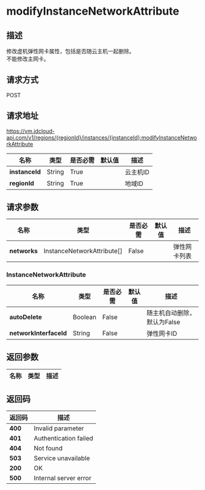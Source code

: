 # modifyInstanceNetworkAttribute


## 描述
修改虚机弹性网卡属性，包括是否随云主机一起删除。<br>
不能修改主网卡。


## 请求方式
POST

## 请求地址
https://vm.jdcloud-api.com/v1/regions/{regionId}/instances/{instanceId}:modifyInstanceNetworkAttribute

|名称|类型|是否必需|默认值|描述|
|---|---|---|---|---|
|**instanceId**|String|True||云主机ID|
|**regionId**|String|True||地域ID|

## 请求参数
|名称|类型|是否必需|默认值|描述|
|---|---|---|---|---|
|**networks**|InstanceNetworkAttribute[]|False||弹性网卡列表|

### InstanceNetworkAttribute
|名称|类型|是否必需|默认值|描述|
|---|---|---|---|---|
|**autoDelete**|Boolean|False||随主机自动删除，默认为False|
|**networkInterfaceId**|String|False||弹性网卡ID|

## 返回参数
|名称|类型|描述|
|---|---|---|



## 返回码
|返回码|描述|
|---|---|
|**400**|Invalid parameter|
|**401**|Authentication failed|
|**404**|Not found|
|**503**|Service unavailable|
|**200**|OK|
|**500**|Internal server error|
